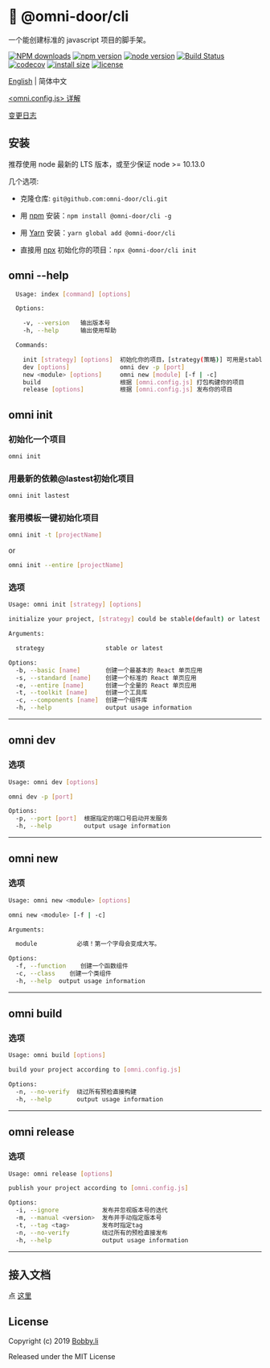 # 🐸 @omni-door/cli
一个能创建标准的 javascript 项目的脚手架。

[![NPM downloads](http://img.shields.io/npm/dm/%40omni-door%2Fcli.svg?style=flat-square)](https://www.npmjs.com/package/@omni-door/cli)
[![npm version](https://badge.fury.io/js/%40omni-door%2Fcli.svg)](https://badge.fury.io/js/%40omni-door%2Fcli)
[![node version](https://img.shields.io/badge/node.js-%3E=_10.13.0-green.svg?style=flat-square)](http://nodejs.org/download/)
[![Build Status](https://travis-ci.com/omni-door/cli.svg?branch=master)](https://travis-ci.com/omni-door/cli)
[![codecov](https://codecov.io/gh/omni-door/cli/branch/master/graph/badge.svg)](https://codecov.io/gh/omni-door/cli)
[![install size](https://packagephobia.now.sh/badge?p=%40omni-door%2Fcli)](https://packagephobia.now.sh/result?p=%40omni-door%2Fcli)
[![license](http://img.shields.io/npm/l/%40omni-door%2Fcli.svg)](https://github.com/omni-door/cli/blob/master/LICENSE)

[English](../README.md) | 简体中文

[<omni.config.js> 详解](./OMNI.zh-CN.md)

[变更日志](./CHANGELOG.zh-CN.md)

## 安装
推荐使用 node 最新的 LTS 版本，或至少保证 node >= 10.13.0

几个选项:

* 克隆仓库: `git@github.com:omni-door/cli.git`

* 用 [npm](https://www.npmjs.com/package/@omni-door/cli) 安装：`npm install @omni-door/cli -g`

* 用 [Yarn](https://yarnpkg.com/en/package/@omni-door/cli) 安装：`yarn global add @omni-door/cli`

* 直接用 [npx](https://www.npmjs.com/package/@omni-door/cli) 初始化你的项目：`npx @omni-door/cli init`

## omni --help
```sh
  Usage: index [command] [options]

  Options:

    -v, --version   输出版本号
    -h, --help      输出使用帮助

  Commands:

    init [strategy] [options]  初始化你的项目，[strategy(策略)] 可用是stable(默认) 或 lastst
    dev [options]              omni dev -p [port]
    new <module> [options]     omni new [module] [-f | -c]
    build                      根据 [omni.config.js] 打包构建你的项目
    release [options]          根据 [omni.config.js] 发布你的项目

```

## omni init

### 初始化一个项目
```sh
omni init
```

### 用最新的依赖@lastest初始化项目
```sh
omni init lastest
```

### 套用模板一键初始化项目
```sh
omni init -t [projectName]
```
or
```sh
omni init --entire [projectName]
```

### 选项
```sh
Usage: omni init [strategy] [options]

initialize your project, [strategy] could be stable(default) or latest

Arguments:

  strategy                 stable or latest

Options:
  -b, --basic [name]       创建一个最基本的 React 单页应用
  -s, --standard [name]    创建一个标准的 React 单页应用
  -e, --entire [name]      创建一个全量的 React 单页应用
  -t, --toolkit [name]     创建一个工具库
  -c, --components [name]  创建一个组件库
  -h, --help               output usage information
```

---

## omni dev

### 选项
```sh
Usage: omni dev [options]

omni dev -p [port]

Options:
  -p, --port [port]  根据指定的端口号启动开发服务
  -h, --help         output usage information
```

---

## omni new

### 选项
```sh
Usage: omni new <module> [options]

omni new <module> [-f | -c]

Arguments:

  module           必填！第一个字母会变成大写。

Options:
  -f, --function    创建一个函数组件
  -c, --class    创建一个类组件
  -h, --help  output usage information
```

---

## omni build

### 选项
```sh
Usage: omni build [options]

build your project according to [omni.config.js]

Options:
  -n, --no-verify  绕过所有预检直接构建
  -h, --help       output usage information
```

---

## omni release

### 选项
```sh
Usage: omni release [options]

publish your project according to [omni.config.js]

Options:
  -i, --ignore            发布并忽视版本号的迭代
  -m, --manual <version>  发布并手动指定版本号
  -t, --tag <tag>         发布时指定tag
  -n, --no-verify         绕过所有的预检直接发布
  -h, --help              output usage information
```

---

## 接入文档
点 [这里](./DEV.zh-CN.md)

## License

Copyright (c) 2019 [Bobby.li](https://github.com/BobbyLH)

Released under the MIT License